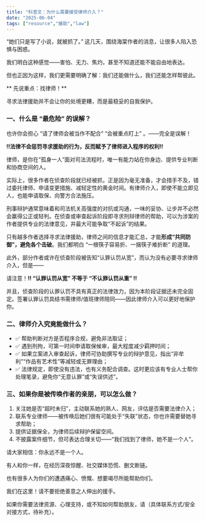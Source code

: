```yaml
---
title: "科普文：为什么需要接受律师介入？" 
date: "2025-06-04"
tags: ["resource","援助","law"] 
---
```


“她们只是写了小说，就被抓了。” 这几天，围绕海棠作者的消息，让很多人陷入恐惧与困惑。

我们明白这种感觉——害怕、无力、焦灼，甚至不知道还能不能自由地表达。

但也正因为这样，我们更需要明确了解：我们还能做什么，我们还能怎样帮彼此。

** 先说重点：找律师！**

寻求法律援助并不会让你的处境更糟，而是最稳妥的自我保护。

### 一、什么是 “最危险” 的误解？

也许你会担心 “请了律师会被当作不配合” “会被重点盯上” 。——完全是误解！

**‼️法律不会惩罚寻求援助的行为，反而赋予了律师进入程序的权利‼️**

律师，是你在“孤身一人”面对司法流程时，唯一有能力站在你身边、提供专业判断和协商空间的人。

实际上，很多作者在侦查阶段就已经被抓，正是因为毫无准备，才会措手不及，错过委托律师、申请变更措施、减轻定性的黄金时间。有律师介入，即使不能立即见人，也能申请取保、向警方合法施压。

刑事辩护通常意味着和司法机关高强度的对抗或沟通，一味的妥协、让步并不必然会赢得公正或轻判。在侦查或审查起诉阶段即寻求刑辩律师的帮助，可以为涉案的作者提供专业的法律意见，并最大可能争取“不起诉”的结果。

只有越多作者选择寻求法律援助，律师之间的信息才能汇总，才能**形成“共同防御”，避免各个击破**。我们都明白 “一根筷子容易折、一捆筷子难折断” 的道理。

此外，部分作者或许在侦查阶段被告知“认罪认罚从宽”，而认为没有必要寻求律师介入，但是——

请注意！**‼️ “认罪认罚从宽” 不等于 “不认罪认罚从重️” ‼️**

并且，侦查阶段的认罪认罚不具有真正的法律效力，因为本阶段证据还未完全固定。签署认罪认罚具结书需律师/值班律师陪同——因此律师介入可以更好地保护你。

### 二、律师介入究竟能做什么？

- ✅ 帮助判断对方是否程序合规，避免非法取证；
- ✅ 遇到刑拘，可第一时间申请取保候审，最大程度减少羁押时间；
- ✅ 如果立案进入审查起诉，律师可协助撰写专业的辩护意见，指出“非牟利”“作品有艺术性”等减轻或无罪理由；
- ✅ 法律规定，即使没有违法，也有义务配合调查。这时更应该有专业人士帮你处理笔录，避免你“无意认罪”或“失误供述”。

### 三、如果你是被传唤作者的亲朋，可以怎么做？

1. 关注她是否“超时未归”，主动联系她的熟人、网友，评估是否需要法律介入；
2. 联系专业律师——被传唤后她们很有可能处于“失联”状态，你也许需要替她寻求帮助；
3. 提供证据保全，为律师后续辩护保留空间。
4. 不披露案件细节，但可表达合理关切——“我们找到了律师，她不是一个人”。

请大家相信：你永远不是一个人。

有人和你一样，在经历深夜惊醒、社交媒体恐慌、删文断链。

也有很多人为你们的遭遇痛心、愤慨、想要竭尽所能帮助你们。

我们在这里！请不要拒绝善意之人伸出的援手。

如果你需要法律资源、心理支持，或不知如何帮助朋友，请（具体联系方式/安全对接方式，待补充）。
